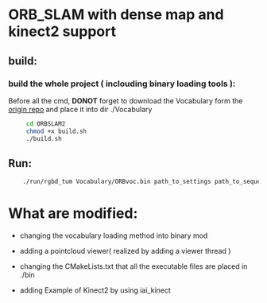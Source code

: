 # ORB_SLAM with dense map and kinect2 support

## build:

### build the whole project ( inclouding binary loading tools ):

Before all the cmd, **DONOT** forget to download the Vocabulary form the [origin repo](https://github.com/raulmur/ORB_SLAM2) and place it into dir ./Vocabulary

```bash
     cd ORBSLAM2
     chmod +x build.sh
     ./build.sh
```

## Run:

```bash
    ./run/rgbd_tum Vocabulary/ORBvoc.bin path_to_settings path_to_sequence path_to_association
```

# What are modified:

* changing the vocabulary loading method into binary mod

* adding a pointcloud viewer( realized by adding a viewer thread )

* changing the CMakeLists.txt that all the executable files are placed in ./bin

* adding Example of Kinect2 by using iai_kinect
